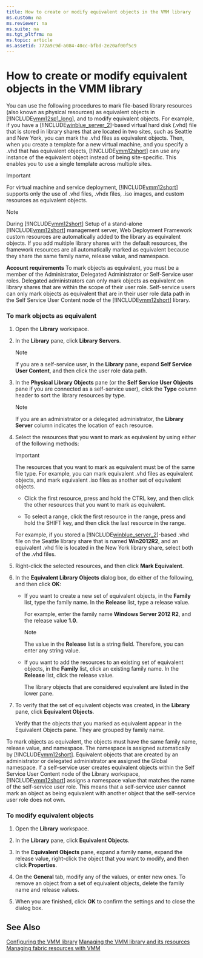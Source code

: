 ```yaml
---
title: How to create or modify equivalent objects in the VMM library
ms.custom: na
ms.reviewer: na
ms.suite: na
ms.tgt_pltfrm: na
ms.topic: article
ms.assetid: 772a9c9d-a084-40cc-bfbd-2e20af00f5c9
---
```

# How to create or modify equivalent objects in the VMM library
You can use the following procedures to mark file\-based library resources \(also known as physical resources\) as equivalent objects in [!INCLUDE[vmm12sp1_long](../Token/vmm12sp1_long_md.md)], and to modify equivalent objects. For example, if you have a [!INCLUDE[winblue_server_2](../Token/winblue_server_2_md.md)]\-based virtual hard disk \(.vhd\) file that is stored in library shares that are located in two sites, such as Seattle and New York, you can mark the .vhd files as equivalent objects. Then, when you create a template for a new virtual machine, and you specify a .vhd that has equivalent objects, [!INCLUDE[vmm12short](../Token/vmm12short_md.md)] can use any instance of the equivalent object instead of being site\-specific. This enables you to use a single template across multiple sites.

> [!IMPORTANT]
> For virtual machine and service deployment, [!INCLUDE[vmm12short](../Token/vmm12short_md.md)] supports only the use of .vhd files, .vhdx files, .iso images, and custom resources as equivalent objects.

> [!NOTE]
> During [!INCLUDE[vmm12short](../Token/vmm12short_md.md)] Setup of a stand\-alone [!INCLUDE[vmm12short](../Token/vmm12short_md.md)] management server, Web Deployment Framework custom resources are automatically added to the library as equivalent objects. If you add multiple library shares with the default resources, the framework resources are all automatically marked as equivalent because they share the same family name, release value, and namespace.

**Account requirements** To mark objects as equivalent, you must be a member of the Administrator, Delegated Administrator or Self\-Service user roles. Delegated administrators can only mark objects as equivalent on library shares that are within the scope of their user role. Self\-service users can only mark objects as equivalent that are in their user role data path in the Self Service User Content node of the [!INCLUDE[vmm12short](../Token/vmm12short_md.md)] library.

### To mark objects as equivalent

1.  Open the **Library** workspace.

2.  In the **Library** pane, click **Library Servers**.

    > [!NOTE]
    > If you are a self\-service user, in the **Library** pane, expand **Self Service User Content**, and then click the user role data path.

3.  In the **Physical Library Objects** pane \(or the **Self Service User Objects** pane if you are connected as a self\-service user\), click the **Type** column header to sort the library resources by type.

    > [!NOTE]
    > If you are an administrator or a delegated administrator, the **Library Server** column indicates the location of each resource.

4.  Select the resources that you want to mark as equivalent by using either of the following methods:

    > [!IMPORTANT]
    > The resources that you want to mark as equivalent must be of the same file type. For example, you can mark equivalent .vhd files as equivalent objects, and mark equivalent .iso files as another set of equivalent objects.

    -   Click the first resource, press and hold the CTRL key, and then click the other resources that you want to mark as equivalent.

    -   To select a range, click the first resource in the range, press and hold the SHIFT key, and then click the last resource in the range.

    For example, if you stored a [!INCLUDE[winblue_server_2](../Token/winblue_server_2_md.md)]\-based .vhd file on the Seattle library share that is named **Win2012R2**, and an equivalent .vhd file is located in the New York library share, select both of the .vhd files.

5.  Right\-click the selected resources, and then click **Mark Equivalent**.

6.  In the **Equivalent Library Objects** dialog box, do either of the following, and then click **OK**:

    -   If you want to create a new set of equivalent objects, in the **Family** list, type the family name. In the **Release** list, type a release value.

        For example, enter the family name **Windows Server 2012 R2**, and the release value **1.0**.

        > [!NOTE]
        > The value in the **Release** list is a string field. Therefore, you can enter any string value.

    -   If you want to add the resources to an existing set of equivalent objects, in the **Family** list, click an existing family name. In the **Release** list, click the release value.

        The library objects that are considered equivalent are listed in the lower pane.

7.  To verify that the set of equivalent objects was created, in the **Library** pane, click **Equivalent Objects**.

    Verify that the objects that you marked as equivalent appear in the Equivalent Objects pane. They are grouped by family name.

To mark objects as equivalent, the objects must have the same family name, release value, and namespace. The namespace is assigned automatically by [!INCLUDE[vmm12short](../Token/vmm12short_md.md)]. Equivalent objects that are created by an administrator or delegated administrator are assigned the Global namespace. If a self\-service user creates equivalent objects within the Self Service User Content node of the Library workspace, [!INCLUDE[vmm12short](../Token/vmm12short_md.md)] assigns a namespace value that matches the name of the self\-service user role. This means that a self\-service user cannot mark an object as being equivalent with another object that the self\-service user role does not own.

### To modify equivalent objects

1.  Open the **Library** workspace.

2.  In the **Library** pane, click **Equivalent Objects**.

3.  In the **Equivalent Objects** pane, expand a family name, expand the release value, right\-click the object that you want to modify, and then click **Properties**.

4.  On the **General** tab, modify any of the values, or enter new ones. To remove an object from a set of equivalent objects, delete the family name and release values.

5.  When you are finished, click **OK** to confirm the settings and to close the dialog box.

## See Also
[Configuring the VMM library](../Topic/Configuring-the-VMM-library.md)
[Managing the VMM library and its resources](../Topic/Managing-the-VMM-library-and-its-resources.md)
[Managing fabric resources with VMM](../Topic/Managing-fabric-resources-with-VMM.md)

